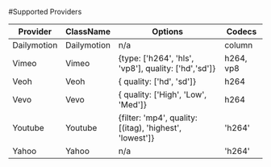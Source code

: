 #Supported Providers


|Provider|ClassName|Options|Codecs|
|------|------|------|------|
|Dailymotion|Dailymotion|n/a|column|
|Vimeo|Vimeo|{type: ['h264', 'hls', 'vp8'], quality: ['hd','sd']}|h264, vp8|
|Veoh|Veoh|{ quality: ['hd', 'sd']}|h264|
|Vevo|Vevo|{ quality: ['High', 'Low', 'Med']}|h264|
|Youtube|Youtube|{filter: 'mp4', quality: [(itag), 'highest', 'lowest']}|'h264'|
|Yahoo|Yahoo|n/a|'h264'|